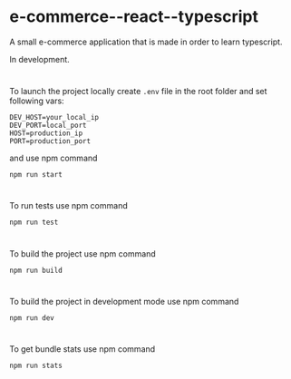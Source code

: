 # e-commerce--react--typescript
 A small e-commerce application that is made in order to learn typescript.

 In development.

#
 To launch the project locally create `.env` file in the root folder and set following vars:
  ```
  DEV_HOST=your_local_ip
  DEV_PORT=local_port
  HOST=production_ip
  PORT=production_port
  ```
  and use npm command
  ```
  npm run start
  ```

#
  To run tests use npm command
  ```
  npm run test
  ```

#
To build the project use npm command
```
npm run build
```

#
To build the project in development mode use npm command
```
npm run dev
```

#
To get bundle stats use npm command 
```
npm run stats
```